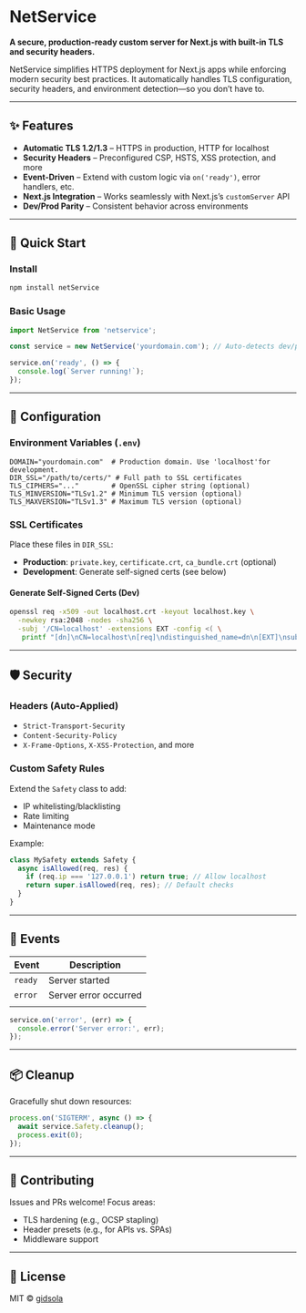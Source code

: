 
# NetService

**A secure, production-ready custom server for Next.js with built-in TLS and security headers.**

NetService simplifies HTTPS deployment for Next.js apps while enforcing modern security best practices. It automatically handles TLS configuration, security headers, and environment detection—so you don’t have to.

---

## ✨ Features

- **Automatic TLS 1.2/1.3** – HTTPS in production, HTTP for localhost
- **Security Headers** – Preconfigured CSP, HSTS, XSS protection, and more
- **Event-Driven** – Extend with custom logic via `on('ready')`, error handlers, etc.
- **Next.js Integration** – Works seamlessly with Next.js’s `customServer` API
- **Dev/Prod Parity** – Consistent behavior across environments

---

## 🚀 Quick Start

### Install
```bash
npm install netService
```

### Basic Usage
```javascript
import NetService from 'netservice';

const service = new NetService('yourdomain.com'); // Auto-detects dev/prod

service.on('ready', () => {
  console.log(`Server running!`);
});
```

---

## 🔧 Configuration

### Environment Variables (`.env`)
```env
DOMAIN="yourdomain.com"  # Production domain. Use 'localhost'for development.
DIR_SSL="/path/to/certs/" # Full path to SSL certificates
TLS_CIPHERS="..."        # OpenSSL cipher string (optional)
TLS_MINVERSION="TLSv1.2" # Minimum TLS version (optional)
TLS_MAXVERSION="TLSv1.3" # Maximum TLS version (optional)
```

### SSL Certificates
Place these files in `DIR_SSL`:
- **Production**: `private.key`, `certificate.crt`, `ca_bundle.crt` (optional)
- **Development**: Generate self-signed certs (see below)

#### Generate Self-Signed Certs (Dev)
```bash
openssl req -x509 -out localhost.crt -keyout localhost.key \
  -newkey rsa:2048 -nodes -sha256 \
  -subj '/CN=localhost' -extensions EXT -config <( \
   printf "[dn]\nCN=localhost\n[req]\ndistinguished_name=dn\n[EXT]\nsubjectAltName=DNS:localhost\nkeyUsage=digitalSignature\nextendedKeyUsage=serverAuth")
```

---

## 🛡 Security

### Headers (Auto-Applied)
- `Strict-Transport-Security`
- `Content-Security-Policy`
- `X-Frame-Options`, `X-XSS-Protection`, and more

### Custom Safety Rules
Extend the `Safety` class to add:
- IP whitelisting/blacklisting
- Rate limiting
- Maintenance mode

Example:
```javascript
class MySafety extends Safety {
  async isAllowed(req, res) {
    if (req.ip === '127.0.0.1') return true; // Allow localhost
    return super.isAllowed(req, res); // Default checks
  }
}
```

---

## 🔌 Events

| Event      | Description                     |
|------------|---------------------------------|
| `ready`    | Server started                  |
| `error`    | Server error occurred           |
|            |                                 |

```javascript
service.on('error', (err) => {
  console.error('Server error:', err);
});
```

---

## 📦 Cleanup

Gracefully shut down resources:
```javascript
process.on('SIGTERM', async () => {
  await service.Safety.cleanup();
  process.exit(0);
});
```

---

## 🤝 Contributing
Issues and PRs welcome! Focus areas:
- TLS hardening (e.g., OCSP stapling)
- Header presets (e.g., for APIs vs. SPAs)
- Middleware support

---

## 📄 License
MIT © [gidsola](https://goodsie.ca)
